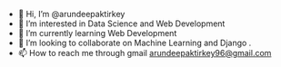 - 👋 Hi, I’m @arundeepaktirkey
- 👀 I’m interested in Data Science and Web Development
- 🌱 I’m currently learning Web Development
- 💞️ I’m looking to collaborate on Machine Learning and Django .
- 📫 How to reach me through gmail arundeepaktirkey96@gmail.com
